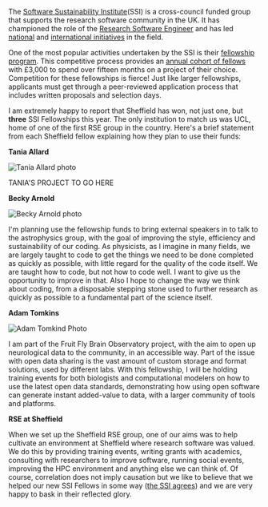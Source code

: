 <!--
.. title: SSI Fellowship success for Sheffield
.. author: Mike Croucher
.. slug: SSI-2018
.. date: 2018-02-10 17:47:32 UTC
.. tags:
.. category:
.. link:
.. description:
.. type: text
-->

The [Software Sustainability Institute](https://www.software.ac.uk/)(SSI) is a cross-council funded group that supports the research software community in the UK. It has championed the role of the [Research Software Engineer](http://rse.ac.uk/) and has led [national](https://www.software.ac.uk/index.php/blog/2017-04-10-state-nation-report-research-software-engineers-released) and [international initiatives](http://rse.ac.uk/rse-international-leaders-meeting/) in the field.

One of the most popular activities undertaken by the SSI is their [fellowship program](https://www.software.ac.uk/fellowship-programme). This competitive process provides an [annual cohort of fellows](https://www.software.ac.uk/fellows) with £3,000 to spend over fifteen months on a project of their choice.
Competition for these fellowships is fierce! Just like larger fellowships, applicants must get through a peer-reviewed application process that includes written proposals and selection days.

I am extremely happy to report that Sheffield has won, not just one, but **three** SSI Fellowships this year. The only institution to match us was UCL, home of one of the first RSE group in the country.  Here's a brief statement from each Sheffield fellow explaining how they plan to use their funds:

**Tania Allard**

![Tania Allard photo](https://software.ac.uk/sites/default/files/inline-images/Tania-Allard.jpg)

TANIA'S PROJECT TO GO HERE

**Becky Arnold**

![Becky Arnold photo](https://software.ac.uk/sites/default/files/inline-images/Becky-Arnold.jpg)

I'm planning use the fellowship funds to bring external speakers in to talk to the astrophysics group, with the goal of improving the style, efficiency and sustainability of our coding. As physicists, as I imagine in many fields, we are largely taught to code to get the things we need to be done completed as quickly as possible, with little regard for the quality of the code itself. We are taught how to code, but not how to code well. I want to give us the opportunity to improve in that. Also I hope to change the way we think about coding, from a disposable stepping stone used to further research as quickly as possible to a fundamental part of the science itself.

**Adam Tomkins**

![Adam Tomkind Photo](https://software.ac.uk/sites/default/files/inline-images/Adam-Tomkins.png)

I am part of the Fruit Fly Brain Observatory project, with the aim to open up neurological data to the community, in an accessible way. Part of the issue with open data sharing is the vast amount of custom storage and format solutions, used by different labs. With this fellowship, I will be holding training events for both biologists and computational modelers on how to use the latest open data standards, demonstrating how using open software can generate instant added-value to data, with a larger community of tools and platforms.   

**RSE at Sheffield**

When we set up the Sheffield RSE group, one of our aims was to help cultivate an environment at Sheffield where research software was valued. We do this by providing training events, writing grants with academics, consulting with researchers to improve software, running social events, improving the HPC environment and anything else we can think of.  Of course, correlation does not imply causation but we like to believe that we helped our new SSI Fellows in some way ([the SSI agrees](https://www.software.ac.uk/blog/2017-12-08-welcome-software-sustainability-institute-fellows-2018)) and we are very happy to bask in their reflected glory.
